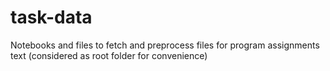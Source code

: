# task-data

Notebooks and files to fetch and preprocess files for program assignments 
text (considered as root folder for convenience)